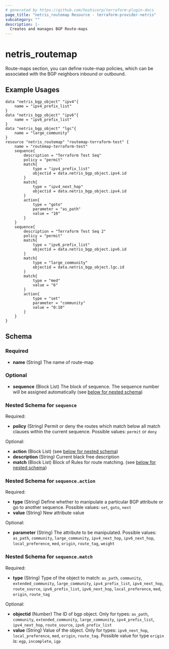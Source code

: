 ```yaml
---
# generated by https://github.com/hashicorp/terraform-plugin-docs
page_title: "netris_routemap Resource - terraform-provider-netris"
subcategory: ""
description: |-
  Creates and manages BGP Route-maps
---
```


# netris_routemap

Route-maps section, you can define route-map policies, which can be associated with the BGP neighbors inbound or outbound.

## Example Usages

```hcl
data "netris_bgp_object" "ipv4"{
    name = "ipv4_prefix_list"
}
data "netris_bgp_object" "ipv6"{
    name = "ipv6_prefix_list"
}
data "netris_bgp_object" "lgc"{
    name = "large_community"
}
resource "netris_routemap" "routemap-terraform-test" {
    name = "routemap-terraform-test"
    sequence{
        description = "Terraform Test Seq"
        policy = "permit"
        match{
            type = "ipv4_prefix_list"
            objectid = data.netris_bgp_object.ipv4.id
        }
        match{
            type = "ipv4_next_hop"
            objectid = data.netris_bgp_object.ipv4.id
        }
        action{
            type = "goto"
            parameter = "as_path"
            value = "10"
        }
    }
    sequence{
        description = "Terraform Test Seq 2"
        policy = "permit"
        match{
            type = "ipv6_prefix_list"
            objectid = data.netris_bgp_object.ipv6.id
        }
        match{
            type = "large_community"
            objectid = data.netris_bgp_object.lgc.id
        }
        match{
            type = "med"
            value = "6"
        }
        action{
            type = "set"
            parameter = "community"
            value = "0:10"
        }
    }
}
```


<!-- schema generated by tfplugindocs -->
## Schema

### Required

- **name** (String) The name of route-map

### Optional

- **sequence** (Block List) The block of sequence. The sequence number will be assigned automatically (see [below for nested schema](#nestedblock--sequence))

<a id="nestedblock--sequence"></a>
### Nested Schema for `sequence`

Required:

- **policy** (String) Permit or deny the routes which match below all match clauses within the current sequence. Possible values: `permit` or `deny`

Optional:

- **action** (Block List) (see [below for nested schema](#nestedblock--sequence--action))
- **description** (String) Current black free description
- **match** (Block List) Block of Rules for route matching. (see [below for nested schema](#nestedblock--sequence--match))

<a id="nestedblock--sequence--action"></a>
### Nested Schema for `sequence.action`

Required:

- **type** (String) Define whether to manipulate a particular BGP attribute or go to another sequence. Possible values: `set`, `goto`, `next`
- **value** (String) New attribute value

Optional:

- **parameter** (String) The attribute to be manipulated. Possible values: `as_path`, `community`, `large_community`, `ipv4_next_hop`, `ipv6_next_hop`, `local_preference`, `med`, `origin`, `route_tag`, `weight`


<a id="nestedblock--sequence--match"></a>
### Nested Schema for `sequence.match`

Required:

- **type** (String) Type of the object to match: `as_path`, `community`, `extended_community`, `large_community`, `ipv4_prefix_list`, `ipv4_next_hop`, `route_source`, `ipv6_prefix_list`, `ipv6_next_hop`, `local_preference`, `med`, `origin`, `route_tag`

Optional:

- **objectid** (Number) The ID of bgp object. Only for types: `as_path`, `community`, `extended_community`, `large_community`, `ipv4_prefix_list`, `ipv4_next_hop`, `route_source`, `ipv6_prefix_list`
- **value** (String) Value of the object. Only for types: `ipv6_next_hop`, `local_preference`, `med`, `origin`, `route_tag`. Possible value for type `origin` is: `egp`, `incomplete`, `igp`


